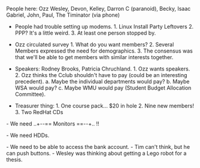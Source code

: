 People here:  Ozz Wesley, Devon, Kelley, Darron C (paranoid), Becky, Isaac               Gabriel, John, Paul, The Timinator (via phone) </p><p>
- People had trouble setting up modems.    1. Linux Install Party Leftovers    2. PPP?  It's a little weird.    3. At least one person stopped by. </p><p>
- Ozz circulated survey    1. What do you want members?    2. Several Members expressed the need for demographics.    3. The consensus was that we'll be able to get members with similar       interests together. </p><p>
- Speakers:  Rodney Brooks, Patricia Chruchland.    1.  Ozz wants speakers.    2.  Ozz thinks the Cclub shouldn't have to pay (could be an interesting        precedent).      a. Maybe the individual departments would pay?      b. Maybe WSA would pay?      c. Maybe WMU would pay (Student Budget Allocation Committee). </p><p>
- Treasurer thing:    1. One course pack... $20 in hole    2. Nine new members!    3. Two RedHat CDs </p><p>
</p><p>
- We need ..+--== Monitors ==--+.. !! </p><p>
- We need HDDs. </p><p>
- We need to be able to access the bank account. - Tim can't think, but he can push buttons. - Wesley was thinking about getting a Lego robot for a thesis. </p>

